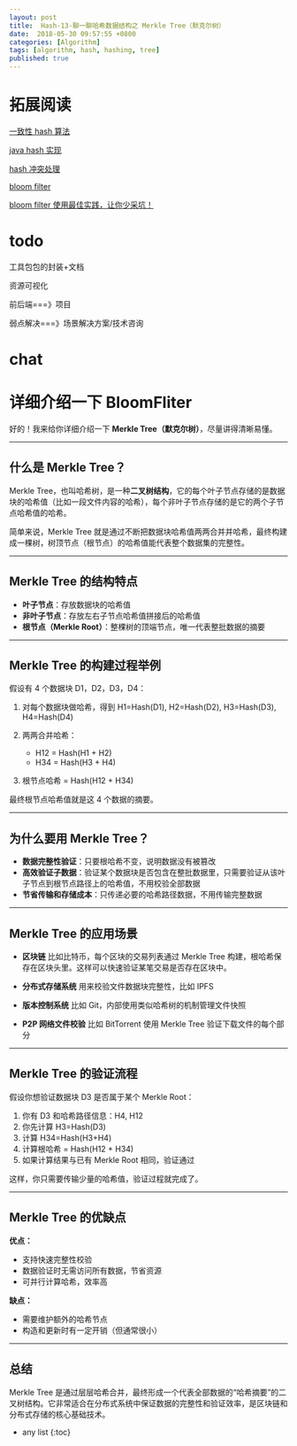 ```yaml
---
layout: post
title:  Hash-13-聊一聊哈希数据结构之 Merkle Tree（默克尔树）
date:  2018-05-30 09:57:55 +0800
categories: [Algorithm]
tags: [algorithm, hash, hashing, tree]
published: true
---
```


# 拓展阅读

[一致性 hash 算法](https://houbb.github.io/2018/08/13/consistent-hash)

[java hash 实现](https://houbb.github.io/2018/05/30/hash-impl)

[hash 冲突处理](https://houbb.github.io/2018/05/30/hash-conflict)

[bloom filter](https://houbb.github.io/2018/12/05/bloom-filter)

[bloom filter 使用最佳实践，让你少采坑！](https://houbb.github.io/2019/04/01/BloomFilter-best-practice)

# todo

工具包包的封装+文档

资源可视化

前后端===》项目

弱点解决===》场景解决方案/技术咨询







# chat

# 详细介绍一下 BloomFliter

好的！我来给你详细介绍一下 **Merkle Tree（默克尔树）**，尽量讲得清晰易懂。

---

## 什么是 Merkle Tree？

Merkle Tree，也叫哈希树，是一种**二叉树结构**，它的每个叶子节点存储的是数据块的哈希值（比如一段文件内容的哈希），每个非叶子节点存储的是它的两个子节点哈希值的哈希。

简单来说，Merkle Tree 就是通过不断把数据块哈希值两两合并并哈希，最终构建成一棵树，树顶节点（根节点）的哈希值能代表整个数据集的完整性。

---

## Merkle Tree 的结构特点

* **叶子节点**：存放数据块的哈希值
* **非叶子节点**：存放左右子节点哈希值拼接后的哈希值
* **根节点（Merkle Root）**：整棵树的顶端节点，唯一代表整批数据的摘要

---

## Merkle Tree 的构建过程举例

假设有 4 个数据块 D1，D2，D3，D4：

1. 对每个数据块做哈希，得到 H1=Hash(D1), H2=Hash(D2), H3=Hash(D3), H4=Hash(D4)
2. 两两合并哈希：

   * H12 = Hash(H1 + H2)
   * H34 = Hash(H3 + H4)
3. 根节点哈希 = Hash(H12 + H34)

最终根节点哈希值就是这 4 个数据的摘要。

---

## 为什么要用 Merkle Tree？

* **数据完整性验证**：只要根哈希不变，说明数据没有被篡改
* **高效验证子数据**：验证某个数据块是否包含在整批数据里，只需要验证从该叶子节点到根节点路径上的哈希值，不用校验全部数据
* **节省传输和存储成本**：只传递必要的哈希路径数据，不用传输完整数据

---

## Merkle Tree 的应用场景

* **区块链**
  比如比特币，每个区块的交易列表通过 Merkle Tree 构建，根哈希保存在区块头里。这样可以快速验证某笔交易是否存在区块中。

* **分布式存储系统**
  用来校验文件数据块完整性，比如 IPFS

* **版本控制系统**
  比如 Git，内部使用类似哈希树的机制管理文件快照

* **P2P 网络文件校验**
  比如 BitTorrent 使用 Merkle Tree 验证下载文件的每个部分

---

## Merkle Tree 的验证流程

假设你想验证数据块 D3 是否属于某个 Merkle Root：

1. 你有 D3 和哈希路径信息：H4, H12
2. 你先计算 H3=Hash(D3)
3. 计算 H34=Hash(H3+H4)
4. 计算根哈希 = Hash(H12 + H34)
5. 如果计算结果与已有 Merkle Root 相同，验证通过

这样，你只需要传输少量的哈希值，验证过程就完成了。

---

## Merkle Tree 的优缺点

**优点：**

* 支持快速完整性校验
* 数据验证时无需访问所有数据，节省资源
* 可并行计算哈希，效率高

**缺点：**

* 需要维护额外的哈希节点
* 构造和更新时有一定开销（但通常很小）

---

## 总结

Merkle Tree 是通过层层哈希合并，最终形成一个代表全部数据的“哈希摘要”的二叉树结构。它非常适合在分布式系统中保证数据的完整性和验证效率，是区块链和分布式存储的核心基础技术。

* any list
{:toc}